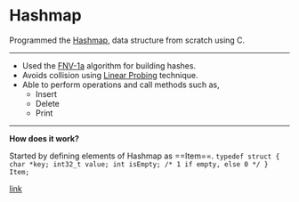 # Hashmap

Programmed the [Hashmap](https://en.wikipedia.org/wiki/Hash_table#:~:text=In%20computing%2C%20a%20hash%20table,that%20maps%20keys%20to%20values.), data structure from scratch using C.

---
- Used the [FNV-1a](https://en.wikipedia.org/wiki/Fowler%E2%80%93Noll%E2%80%93Vo_hash_function) algorithm for building hashes.
- Avoids collision using [Linear Probing](https://en.wikipedia.org/wiki/Linear_probing) technique.
- Able to perform operations and call methods such as,
    - Insert
    - Delete
    - Print
---
**How does it work?**

Started by defining elements of Hashmap as ==Item==.
`
typedef struct {
  char *key;
  int32_t value;
  int isEmpty; /* 1 if empty, else 0 */
} Item;
`

[link](https://benhoyt.com/writings/hash-table-in-c/)
